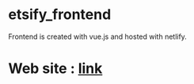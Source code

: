 # etsify_frontend


Frontend is created with vue.js and hosted with netlify.

# Web site : [link](https://etsify-for-sociality.netlify.app/#/)